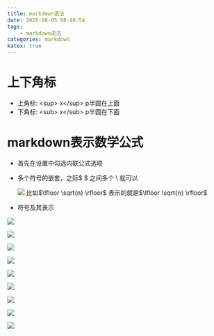 ```yaml
---
title: markdown语法
date: 2020-08-05 08:40:54
tags:
	- markdown语法
categories: markdown
katex: true
---
```

# 上下角标

* 上角标: \<sup\> x\</sup\>   p半圆在上面
* 下角标: \<sub\> x\</sub\>   p半圆在下面

# markdown表示数学公式

* 首先在设置中勾选内联公式选项

* 多个符号的嵌套，之际$ $ 之间多个 \ 就可以

  ![](https://i.loli.net/2020/08/05/DJlX1icYnmQyEtp.png)
比如\$\\lfloor \\sqrt{n} \\rfloor\$  表示的就是$\lfloor \sqrt{n} \rfloor$ 
* 符号及其表示

![](https://i.loli.net/2020/08/05/OnRY2D3HVZWx8oM.png)

![](https://i.loli.net/2020/08/05/gmerKzfXjZIU3RQ.png)

![](https://i.loli.net/2020/08/05/M9UayJhWKcjBbe3.png)

![](https://i.loli.net/2020/08/05/ZjFpV4Cd5nvcPAD.png)

![](https://i.loli.net/2020/08/05/SvLhmWbgF9HT6Mt.png)

![](https://i.loli.net/2020/08/05/gNCOfKT6hkZjwQV.png)

![](https://i.loli.net/2020/08/05/xni1YyapqNmkT5A.png)

![](https://i.loli.net/2020/08/05/Nx9DCZ8ic7fIPKS.png)

![](https://i.loli.net/2020/08/05/j4xcCpYFte6f9RM.png)

